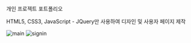 개인 프로젝트 포트폴리오

HTML5, CSS3, JavaScript - JQuery만 사용하여 디자인 및 사용자 페이지 제작

<img src="https://user-images.githubusercontent.com/55972804/79227529-0066f700-7e9b-11ea-8e89-a2e7f819c353.png" alt="main">

<img src="https://user-images.githubusercontent.com/55972804/79227567-0f4da980-7e9b-11ea-8072-06f9524515e8.png" alt="signin">
